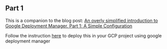 ## Part 1

This is a companion to the blog post: [An overly simplified introduction to Google Deployment Manager. Part 1: A Simple Configuration](https://sukantamaikap.com/posts/gdm-introduction-part-1)

Follow the instruction [here](https://sukantamaikap.com/posts/gdm-introduction-part-1#lets-get-our-hands-dirty) to deploy this in your GCP project using google deployment manager
